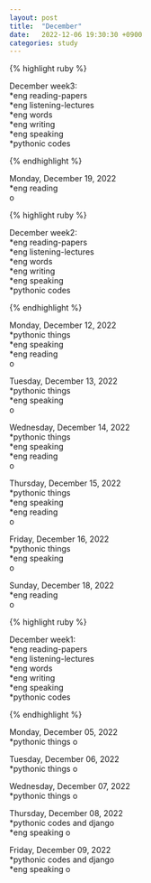 ```yaml
---
layout: post
title:  "December"
date:   2022-12-06 19:30:30 +0900
categories: study
---
```








{% highlight ruby %}


December week3:  
*eng reading-papers  
*eng listening-lectures      
*eng words  
*eng writing  
*eng speaking  
*pythonic codes  


{% endhighlight %}  



Monday, December 19, 2022    
*eng reading  
o  




{% highlight ruby %}


December week2:  
*eng reading-papers  
*eng listening-lectures      
*eng words  
*eng writing  
*eng speaking  
*pythonic codes  


{% endhighlight %}  





Monday, December 12, 2022    
*pythonic things  
*eng speaking  
*eng reading  
o  


Tuesday, December 13, 2022    
*pythonic things  
*eng speaking  
o  


Wednesday, December 14, 2022    
*pythonic things  
*eng speaking  
*eng reading  
o  


Thursday, December 15, 2022    
*pythonic things  
*eng speaking  
*eng reading  
o  


Friday, December 16, 2022  
*pythonic things  
*eng speaking    
o  


Sunday, December 18, 2022  
*eng reading  
o  



{% highlight ruby %}


December week1:  
*eng reading-papers  
*eng listening-lectures      
*eng words  
*eng writing  
*eng speaking  
*pythonic codes  


{% endhighlight %}  





Monday, December 05, 2022    
*pythonic things
o  


Tuesday, December 06, 2022    
*pythonic things
o  


Wednesday, December 07, 2022    
*pythonic things
o  


Thursday, December 08, 2022    
*pythonic codes and django  
*eng speaking
o  


Friday, December 09, 2022    
*pythonic codes and django  
*eng speaking
o  




